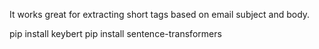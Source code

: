 It works great for extracting short tags based on email subject and body.

pip install keybert
pip install sentence-transformers
